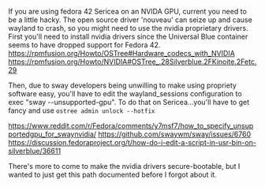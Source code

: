 If you are using fedora 42 Sericea on an NVIDA GPU, current you need to be a little hacky.  The open source driver 'nouveau' can seize up and cause wayland to crash, so you might need to use the nvidia proprietary drivers.  First you'll need to install nvidia drivers since the Universal Blue container seems to have dropped support for Fedora 42.
https://rpmfusion.org/Howto/OSTree#Hardware_codecs_with_NVIDIA
https://rpmfusion.org/Howto/NVIDIA#OSTree_.28Silverblue.2FKinoite.2Fetc.29

Then, due to sway developers being unwilling to make using propriety software easy, you'll have to edit the wayland_sessions configuration to exec "sway --unsupported-gpu".  To do that on Sericea...you'll have to get fancy and use `ostree admin unlock --hotfix`

https://www.reddit.com/r/Fedora/comments/y7msf7/how_to_specify_unsupportedgpu_for_swaynvidia/
https://github.com/swaywm/sway/issues/6760
https://discussion.fedoraproject.org/t/how-do-i-edit-a-script-in-usr-bin-on-silverblue/36611

There's more to come to make the nvidia drivers secure-bootable, but I wanted to just get this path documented before I forgot about it.
